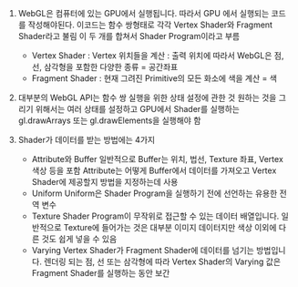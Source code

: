 1. WebGL은 컴퓨터에 있는 GPU에서 실행됩니다. 
    따라서 GPU 에서 실행되는 코드를 작성해야된다.
    이코드는 함수 쌍형태로 각각 Vertex Shader와 Fragment Shader라고 불림
    이 두 개를 합쳐서 Shader Program이라고 부름

    * Vertex Shader : Vertex 위치들을 계산
                    : 출력 위치에 따라서 WebGL은 점, 선, 삼각형을 포함한 다양한 종류
                    = 공간좌표
    * Fragment Shader : 현재 그려진 Primitive의 모든 화소에 색을 계산
                    = 색

2. 대부분의 WebGL API는 함수 쌍 실행을 위한 상태 설정에 관한 것
    원하는 것을 그리기 위해서는 여러 상태를 설정하고 GPU에서 Shader를 실행하는 gl.drawArrays 또는 gl.drawElements을 실행해야 함

3. Shader가 데이터를 받는 방법에는 4가지
    * Attribute와 Buffer
        일반적으로 Buffer는 위치, 법선, Texture 좌표, Vertex 색상 등을 포함
        Attribute는 어떻게 Buffer에서 데이터를 가져오고 Vertex Shader에 제공할지 방법을 지정하는데 사용
    * Uniform
        Uniform은 Shader Program을 실행하기 전에 선언하는 유용한 전역 변수
    * Texture
        Shader Program이 무작위로 접근할 수 있는 데이터 배열입니다. 일반적으로 Texture에 들어가는 것은 대부분 이미지 데이터지만 색상 이외에 다른 것도 쉽게 넣을 수 있음
    * Varying
        Vertex Shader가 Fragment Shader에 데이터를 넘기는 방법입니다. 렌더링 되는 점, 선 또는 삼각형에 따라 Vertex Shader의 Varying 값은 Fragment Shader를 실행하는 동안 보간